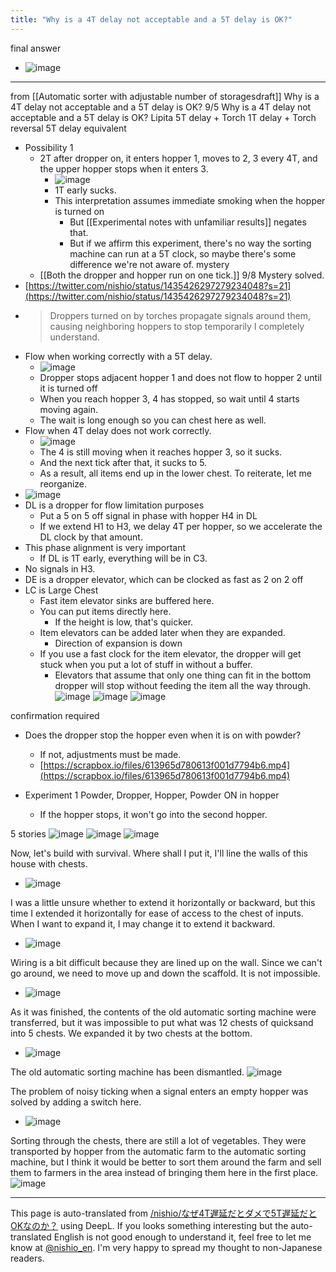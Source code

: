 ```yaml
---
title: "Why is a 4T delay not acceptable and a 5T delay is OK?"
---
```


final answer
- ![image](https://gyazo.com/fc3a742e76230062f9cd5d3905635191/thumb/1000)

-----
from  [[Automatic sorter with adjustable number of storagesdraft]]
Why is a 4T delay not acceptable and a 5T delay is OK?
9/5
Why is a 4T delay not acceptable and a 5T delay is OK?
Lipita 5T delay + Torch 1T delay + Torch reversal 5T delay equivalent
- Possibility 1
    - 2T after dropper on, it enters hopper 1, moves to 2, 3 every 4T, and the upper hopper stops when it enters 3.
        - ![image](https://gyazo.com/35abb9faa17a98bddfd5e9988ba8faee/thumb/1000)
        - 1T early sucks.
        - This interpretation assumes immediate smoking when the hopper is turned on
            - But [[Experimental notes with unfamiliar results]] negates that.
            - But if we affirm this experiment, there's no way the sorting machine can run at a 5T clock, so maybe there's some difference we're not aware of.
mystery
    - [[Both the dropper and hopper run on one tick.]]
9/8 Mystery solved.
- [https://twitter.com/nishio/status/1435426297279234048?s=21](https://twitter.com/nishio/status/1435426297279234048?s=21)
- > Droppers turned on by torches propagate signals around them, causing neighboring hoppers to stop temporarily
I completely understand.
- Flow when working correctly with a 5T delay.
    - ![image](https://gyazo.com/fc3a742e76230062f9cd5d3905635191/thumb/1000)
    - Dropper stops adjacent hopper 1 and does not flow to hopper 2 until it is turned off
    - When you reach hopper 3, 4 has stopped, so wait until 4 starts moving again.
    - The wait is long enough so you can chest here as well.
- Flow when 4T delay does not work correctly.
    - ![image](https://gyazo.com/a19b51b4b7d3e842a619b31209b774bd/thumb/1000)
    - The 4 is still moving when it reaches hopper 3, so it sucks.
    - And the next tick after that, it sucks to 5.
    - As a result, all items end up in the lower chest.
To reiterate, let me reorganize.
- ![image](https://gyazo.com/d90ce6af13428ce4787f1e6c42b96cca/thumb/1000)
- DL is a dropper for flow limitation purposes
    - Put a 5 on 5 off signal in phase with hopper H4 in DL
    - If we extend H1 to H3, we delay 4T per hopper, so we accelerate the DL clock by that amount.
- This phase alignment is very important
    - If DL is 1T early, everything will be in C3.
- No signals in H3.
- DE is a dropper elevator, which can be clocked as fast as 2 on 2 off
- LC is Large Chest
    - Fast item elevator sinks are buffered here.
    - You can put items directly here.
        - If the height is low, that's quicker.
    - Item elevators can be added later when they are expanded.
        - Direction of expansion is down
    - If you use a fast clock for the item elevator, the dropper will get stuck when you put a lot of stuff in without a buffer.
        - Elevators that assume that only one thing can fit in the bottom dropper will stop without feeding the item all the way through.
![image](https://gyazo.com/5c2727e36ab1c2b57cbdb95c7cd0e0ca/thumb/1000)
![image](https://gyazo.com/055dbf71f193b8b998449a49fe2a204a/thumb/1000)
![image](https://gyazo.com/e54cf34bafda37454baa8113ce73af15/thumb/1000)


confirmation required
- Does the dropper stop the hopper even when it is on with powder?
    - If not, adjustments must be made.
    - [https://scrapbox.io/files/613965d780613f001d7794b6.mp4](https://scrapbox.io/files/613965d780613f001d7794b6.mp4)

- Experiment 1 Powder, Dropper, Hopper, Powder ON in hopper
    - If the hopper stops, it won't go into the second hopper.


5 stories
![image](https://gyazo.com/ad2c61af2efc724c933b9d09e7f37af9/thumb/1000)
![image](https://gyazo.com/6e7a0d9c54c1c831aa37c0f07417ff47/thumb/1000)
![image](https://gyazo.com/17aff6091eefa8705cee711c9b107620/thumb/1000)

Now, let's build with survival.
Where shall I put it, I'll line the walls of this house with chests.
- ![image](https://gyazo.com/9a47f3c916e577e0c73781288b26e4ec/thumb/1000)

I was a little unsure whether to extend it horizontally or backward, but this time I extended it horizontally for ease of access to the chest of inputs. When I want to expand it, I may change it to extend it backward.
- ![image](https://gyazo.com/522993e752c0143c51d862cca10c00ab/thumb/1000)

Wiring is a bit difficult because they are lined up on the wall. Since we can't go around, we need to move up and down the scaffold. It is not impossible.
- ![image](https://gyazo.com/e465af1433d85fde8ea2133afc9e72b1/thumb/1000)

As it was finished, the contents of the old automatic sorting machine were transferred, but it was impossible to put what was 12 chests of quicksand into 5 chests. We expanded it by two chests at the bottom.
- ![image](https://gyazo.com/3cd6c63d90e4b47d40135f1df646395b/thumb/1000)

The old automatic sorting machine has been dismantled.
![image](https://gyazo.com/d5022f06d57ad4fa5de3c6743e6319e6/thumb/1000)

The problem of noisy ticking when a signal enters an empty hopper was solved by adding a switch here.
- ![image](https://gyazo.com/6fb5e4fd5affda922b56d007b851fabc/thumb/1000)

Sorting through the chests, there are still a lot of vegetables. They were transported by hopper from the automatic farm to the automatic sorting machine, but I think it would be better to sort them around the farm and sell them to farmers in the area instead of bringing them here in the first place.
![image](https://gyazo.com/cd234c1b00b02965e7954ce2380c50f3/thumb/1000)

---
This page is auto-translated from [/nishio/なぜ4T遅延だとダメで5T遅延だとOKなのか？](https://scrapbox.io/nishio/なぜ4T遅延だとダメで5T遅延だとOKなのか？) using DeepL. If you looks something interesting but the auto-translated English is not good enough to understand it, feel free to let me know at [@nishio_en](https://twitter.com/nishio_en). I'm very happy to spread my thought to non-Japanese readers.